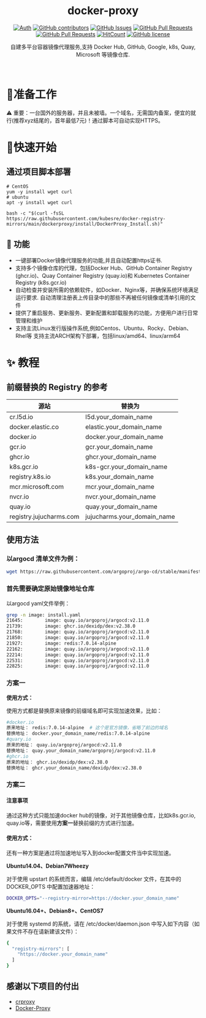 <div align="center">

# docker-proxy

[![Auth](https://img.shields.io/badge/Auth-kubesre-ff69b4)](https://github.com/kubesre)
[![GitHub contributors](https://img.shields.io/github/contributors/kubesre/docker-registry-mirrors)](https://github.com/kubesre/docker-registry-mirrors/graphs/contributors)
[![GitHub Issues](https://img.shields.io/github/issues/kubesre/docker-registry-mirrors.svg)](https://github.com/kubesre/docker-registry-mirrors/issues)
[![GitHub Pull Requests](https://img.shields.io/github/issues-pr/kubesre/docker-registry-mirrors)](https://github.com/kubesre/docker-registry-mirrors/pulls)
[![GitHub Pull Requests](https://img.shields.io/github/stars/kubesre/docker-registry-mirrors)](https://github.com/kubesre/docker-registry-mirrors/stargazers)
[![HitCount](https://views.whatilearened.today/views/github/kubesre/docker-registry-mirrors.svg)](https://github.com/kubesre/docker-registry-mirrors)
[![GitHub license](https://img.shields.io/github/license/kubesre/docker-registry-mirrors)](https://github.com/kubesre/docker-registry-mirrors/blob/main/LICENSE)

<p> 自建多平台容器镜像代理服务,支持 Docker Hub, GitHub, Google, k8s, Quay, Microsoft 等镜像仓库. </p>

<img src="https://cdn.jsdelivr.net/gh/kubesre/tu@main/img/image_20240420_214408.gif" width="800"  height="3">
</div><br>

# 📝准备工作
⚠️ 重要：一台国外的服务器，并且未被墙。一个域名，无需国内备案，便宜的就行(推荐xyz结尾的，首年最低7元)！通过脚本可自动实现HTTPS。

# 🚀快速开始
## 通过项目脚本部署
```
# CentOS
yum -y install wget curl
# ubuntu
apt -y install wget curl

bash -c "$(curl -fsSL https://raw.githubusercontent.com/kubesre/docker-registry-mirrors/main/dockerproxy/install/DockerProxy_Install.sh)"
```
## 🔨 功能

- 一键部署Docker镜像代理服务的功能,并且自动配置https证书.
- 支持多个镜像仓库的代理，包括Docker Hub、GitHub Container Registry (ghcr.io)、Quay Container Registry (quay.io)和 Kubernetes Container Registry (k8s.gcr.io)
- 自动检查并安装所需的依赖软件，如Docker、Nginx等，并确保系统环境满足运行要求.
自动清理注册表上传目录中的那些不再被任何镜像或清单引用的文件
- 提供了重启服务、更新服务、更新配置和卸载服务的功能，方便用户进行日常管理和维护
- 支持主流Linux发行版操作系统,例如Centos、Ubuntu、Rocky、Debian、Rhel等
支持主流ARCH架构下部署，包括linux/amd64、linux/arm64
# ✨ 教程
## 前缀替换的 Registry 的参考
| 源站	                 | 替换为              |
|--------------------------|------------------------------|
| cr.l5d.io                | l5d.your_domain_name              |
| docker.elastic.co        | elastic.your_domain_name          |
| docker.io                | docker.your_domain_name           |
| gcr.io                   | gcr.your_domain_name              |
| ghcr.io                  | ghcr.your_domain_name             |
| k8s.gcr.io               | k8s-gcr.your_domain_name          |
| registry.k8s.io          | k8s.your_domain_name              |
| mcr.microsoft.com        | mcr.your_domain_name              |
| nvcr.io                  | nvcr.your_domain_name             |
| quay.io                  | quay.your_domain_name             |
| registry.jujucharms.com   | jujucharms.your_domain_name       |
## 使用方法
### 以argocd 清单文件为例：
```bash
wget https://raw.githubusercontent.com/argoproj/argo-cd/stable/manifests/install.yaml
```

### 首先需要确定原始镜像地址仓库
以argocd yaml文件举例：
```bash
grep -n image: install.yaml
21645:        image: quay.io/argoproj/argocd:v2.11.0
21739:        image: ghcr.io/dexidp/dex:v2.38.0
21768:        image: quay.io/argoproj/argocd:v2.11.0
21850:        image: quay.io/argoproj/argocd:v2.11.0
21927:        image: redis:7.0.14-alpine
22162:        image: quay.io/argoproj/argocd:v2.11.0
22214:        image: quay.io/argoproj/argocd:v2.11.0
22531:        image: quay.io/argoproj/argocd:v2.11.0
22825:        image: quay.io/argoproj/argocd:v2.11.0
```
### 方案一
**使用方式：**

使用方式都是替换原来镜像的前缀域名即可实现加速效果，比如：
```bash
#docker.io
原来地址： redis:7.0.14-alpine  # 这个是官方镜像，省略了前边的域名
替换地址： docker.your_domain_name/redis:7.0.14-alpine
#quary.io
原来的地址： quay.io/argoproj/argocd:v2.11.0
替换地址： quay.your_domain_name/argoproj/argocd:v2.11.0
#ghcr.io
原来的地址： ghcr.io/dexidp/dex:v2.38.0
替换地址： ghcr.your_domain_name/dexidp/dex:v2.38.0
```
### 方案二
#### 注意事项
通过这种方式只能加速docker hub的镜像，对于其他镜像仓库，比如k8s.gcr.io, quay.io等，需要使用**方案一**替换前缀的方式进行加速。
#### 使用方式：
还有一种方案是通过将加速地址写入到docker配置文件当中实现加速。

**Ubuntu14.04、Debian7Wheezy**

对于使用 upstart 的系统而言，编辑 /etc/default/docker 文件，在其中的 DOCKER_OPTS 中配置加速器地址：
```Bash
DOCKER_OPTS="--registry-mirror=https://docker.your_domain_name"

```
**Ubuntu16.04+、Debian8+、CentOS7**


对于使用 systemd 的系统，请在 /etc/docker/daemon.json 中写入如下内容（如果文件不存在请新建该文件）：
```Bash
{
  "registry-mirrors": [
    "https://docker.your_domain_name"
  ]
}
```

## 感谢以下项目的付出

- [crproxy](https://github.com/wzshiming/crproxy/tree/master/examples/default)
- [Docker-Proxy](https://github.com/dqzboy/Docker-Proxy)